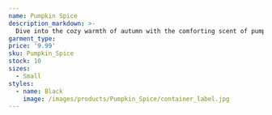 ```yaml
---
name: Pumpkin Spice
description_markdown: >-
  Dive into the cozy warmth of autumn with the comforting scent of pumpkin spice, evoking memories of harvest festivals and pumpkin patches.
garment_type:
price: '9.99'
sku: Pumpkin_Spice
stock: 10
sizes:
  - Small
styles:
  - name: Black
    image: /images/products/Pumpkin_Spice/container_label.jpg
---
```

